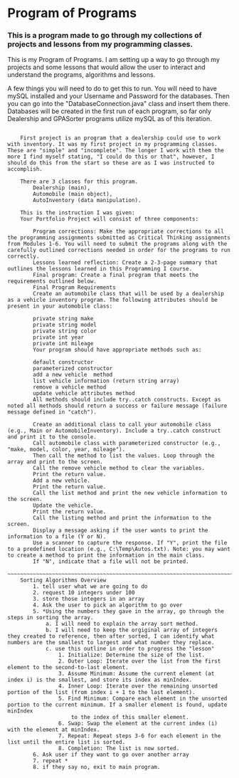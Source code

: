 
# Program of Programs
### This is a program made to go through my collections of projects and lessons from my programming classes. 

This is my Program of Programs. I am setting up a way to go through my projects and some lessons that would allow the user to interact and understand the programs, algorithms and lessons. 

A few things you will need to do to get this to run. You will need to have mySQL installed and your Username and Password for the databases. Then you can go into the "DatabaseConnection.java" class and insert them there. Databases will be created in the first run of each program, so far only Dealership and GPASorter programs utilize mySQL as of this iteration. 

~~~~~~~~~~~~~~~~~~~~~~~~~~~~~~~~~~~~~~~~~~~~~~~~~~~~~~~~~~~~~~~~~~~~~~~~~~~~~~~~~~~~~~~~~~~

    First project is an program that a dealership could use to work with inventory. It was my first project in my programming classes. These are "simple" and "incomplete". The longer I work with them the more I find myself stating, "I could do this or that", however, I should do this from the start so these are as I was instructed to accomplish. 

    There are 3 classes for this program. 
        Dealership (main), 
        Automobile (main object), 
        AutoInventory (data manipulation).

    This is the instruction I was given:
    Your Portfolio Project will consist of three components:

        Program corrections: Make the appropriate corrections to all the programming assignments submitted as Critical Thinking assignments from Modules 1-6. You will need to submit the programs along with the carefully outlined corrections needed in order for the programs to run correctly.
        Lessons learned reflection: Create a 2-3-page summary that outlines the lessons learned in this Programming I course.
        Final program: Create a final program that meets the requirements outlined below.
        Final Program Requirements
        Create an automobile class that will be used by a dealership as a vehicle inventory program. The following attributes should be present in your automobile class:

        private string make
        private string model
        private string color
        private int year
        private int mileage
        Your program should have appropriate methods such as:

        default constructor
        parameterized constructor
        add a new vehicle  method
        list vehicle information (return string array)
        remove a vehicle method
        update vehicle attributes method
        All methods should include try..catch constructs. Except as noted all methods should return a success or failure message (failure message defined in "catch").

        Create an additional class to call your automobile class (e.g., Main or AutomobileInventory). Include a try..catch construct and print it to the console.
        Call automobile class with parameterized constructor (e.g., "make, model, color, year, mileage").
        Then call the method to list the values. Loop through the array and print to the screen.
        Call the remove vehicle method to clear the variables.
        Print the return value.
        Add a new vehicle.
        Print the return value.
        Call the list method and print the new vehicle information to the screen.
        Update the vehicle.
        Print the return value.
        Call the listing method and print the information to the screen.
        Display a message asking if the user wants to print the information to a file (Y or N).
        Use a scanner to capture the response. If "Y", print the file to a predefined location (e.g., C:\Temp\Autos.txt). Note: you may want to create a method to print the information in the main class.
        If "N", indicate that a file will not be printed.
     
~~~~~~~~~~~~~~~~~~~~~~~~~~~~~~~~~~~~~~~~~~~~~~~~~~~~~~~~~~~~~~~~~~~~~~~~~~~~~~~~~~~~~~~~~~
    Sorting Algorithms Overview
        1. tell user what we are going to do
        2. request 10 integers under 100
        3. store those integers in an array
        4. Ask the user to pick an algorithm to go over
        5. *Using the numbers they gave in the array, go through the steps in sorting the array.
            a. I will need to explain the array sort method. 
            b. I will need to keep the orgiginal array of integers they created to reference, then after sorted, I can identify what numbers are the smallest to largest and what number they replace.
            c. use this outline in order to progress the "lesson"
                1. Initialize: Determine the size of the list.
                2. Outer Loop: Iterate over the list from the first element to the second-to-last element.
                3. Assume Minimum: Assume the current element (at index i) is the smallest, and store its index as minIndex.
                4. Inner Loop: Iterate over the remaining unsorted portion of the list (from index i + 1 to the last element).
                5. Find Minimum: Compare each element in the unsorted portion to the current minimum. If a smaller element is found, update minIndex 
                    to the index of this smaller element.
                6. Swap: Swap the element at the current index (i) with the element at minIndex.
                7. Repeat: Repeat steps 3-6 for each element in the list until the entire list is sorted.
                8. Completion: The list is now sorted.
        6. Ask user if they want to go over another array
        7. repeat *
        8. if they say no, exit to main program. 

